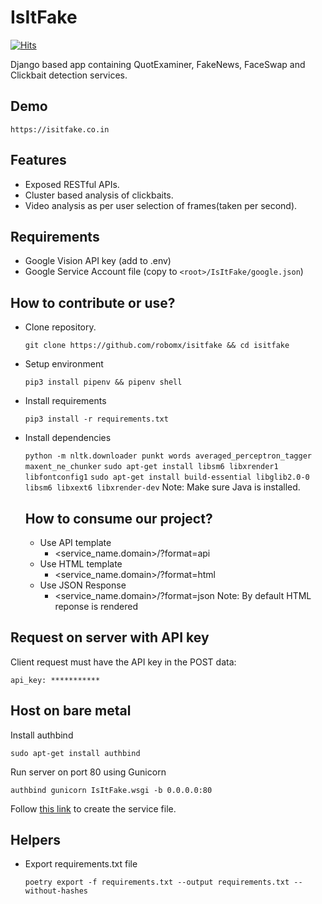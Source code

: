 # IsItFake

[![Hits](https://hits.seeyoufarm.com/api/count/incr/badge.svg?url=https%3A%2F%2Fgithub.com%2FMexsonFernandes%2FIsItFake&count_bg=%2379C83D&title_bg=%23555555&icon=&icon_color=%23E7E7E7&title=hits&edge_flat=false)](https://hits.seeyoufarm.com)

Django based app containing QuotExaminer, FakeNews, FaceSwap and Clickbait detection services.

## Demo

    https://isitfake.co.in

## Features

* Exposed RESTful APIs.
* Cluster based analysis of clickbaits.
* Video analysis as per user selection of frames(taken per second).

## Requirements

* Google Vision API key (add to .env)
* Google Service Account file (copy to `<root>/IsItFake/google.json`)

## How to contribute or use?

* Clone repository.

    `git clone https://github.com/robomx/isitfake && cd isitfake`
* Setup environment

    `pip3 install pipenv && pipenv shell`
* Install requirements

    `pip3 install -r requirements.txt`
* Install dependencies

    `python -m nltk.downloader punkt words averaged_perceptron_tagger maxent_ne_chunker`
    `sudo apt-get install libsm6 libxrender1 libfontconfig1`
    `sudo apt-get install build-essential libglib2.0-0 libsm6 libxext6 libxrender-dev`
    Note: Make sure Java is installed.

    ## How to consume our project?

    * Use API template
        * <service_name.domain>/?format=api
    * Use HTML template
        * <service_name.domain>/?format=html
    * Use JSON Response
        * <service_name.domain>/?format=json
    Note: By default HTML reponse is rendered

## Request on server with API key

Client request must have the API key in the POST data:

    api_key: ***********

## Host on bare metal

Install authbind

`sudo apt-get install authbind`

Run server on port 80 using Gunicorn

`authbind gunicorn IsItFake.wsgi -b 0.0.0.0:80`

Follow [this link](https://www.shubhamdipt.com/blog/how-to-create-a-systemd-service-in-linux/) to create the service file.

## Helpers

* Export requirements.txt file

    `poetry export -f requirements.txt --output requirements.txt --without-hashes`
